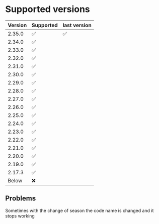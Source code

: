 # Supported versions

| Version | Supported          | last version |
| ------- | ------------------ | ------------ |
| 2.35.0  | :white_check_mark: | :white_check_mark: |
| 2.34.0  | :white_check_mark: |
| 2.33.0  | :white_check_mark: |
| 2.32.0  | :white_check_mark: |
| 2.31.0  | :white_check_mark: |
| 2.30.0  | :white_check_mark: |
| 2.29.0  | :white_check_mark: |
| 2.28.0  | :white_check_mark: |
| 2.27.0  | :white_check_mark: |
| 2.26.0  | :white_check_mark: |
| 2.25.0  | :white_check_mark: |
| 2.24.0  | :white_check_mark: |
| 2.23.0  | :white_check_mark: |
| 2.22.0  | :white_check_mark: |
| 2.21.0  | :white_check_mark: |
| 2.20.0  | :white_check_mark: |
| 2.19.0  | :white_check_mark: |
| 2.17.3  | :white_check_mark: |
| Below   | :x:                |

## Problems

Sometimes with the change of season the code name is changed and it stops working

